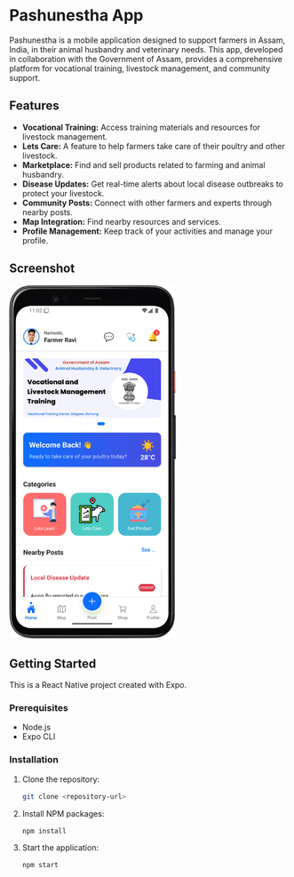 # Pashunestha App

Pashunestha is a mobile application designed to support farmers in Assam, India, in their animal husbandry and veterinary needs. This app, developed in collaboration with the Government of Assam, provides a comprehensive platform for vocational training, livestock management, and community support.

## Features

-   **Vocational Training:** Access training materials and resources for livestock management.
-   **Lets Care:** A feature to help farmers take care of their poultry and other livestock.
-   **Marketplace:** Find and sell products related to farming and animal husbandry.
-   **Disease Updates:** Get real-time alerts about local disease outbreaks to protect your livestock.
-   **Community Posts:** Connect with other farmers and experts through nearby posts.
-   **Map Integration:** Find nearby resources and services.
-   **Profile Management:** Keep track of your activities and manage your profile.

## Screenshot

<img src="assets/homeScreen.png" width="300"  alt="App Screenshot">

## Getting Started

This is a React Native project created with Expo.

### Prerequisites

-   Node.js
-   Expo CLI

### Installation

1.  Clone the repository:
    ```sh
    git clone <repository-url>
    ```
2.  Install NPM packages:
    ```sh
    npm install
    ```
3.  Start the application:
    ```sh
    npm start
    ```

